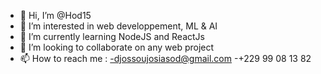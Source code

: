 - 👋 Hi, I’m @Hod15
- 👀 I’m interested in web developpement, ML & AI
- 🌱 I’m currently learning NodeJS and ReactJs
- 💞️ I’m looking to collaborate on any web project
- 📫 How to reach me :
-djossoujosiasod@gmail.com 
-+229 99 08 13 82

<!---
Hod15/Hod15 is a ✨ special ✨ repository because its `README.md` (this file) appears on your GitHub profile.
You can click the Preview link to take a look at your changes.
--->

